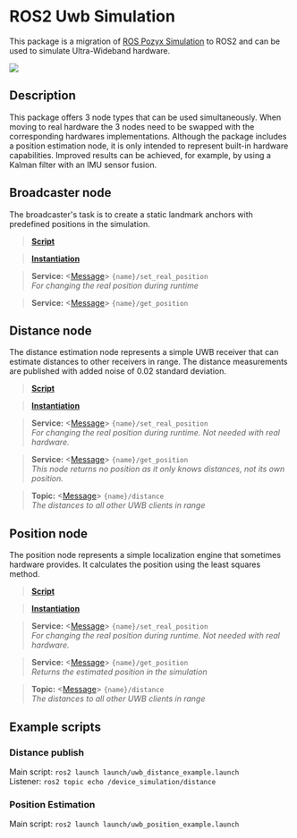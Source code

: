 # ROS2 Uwb Simulation
This package is a migration of [ROS Pozyx Simulation](https://github.com/bekirbostanci/pozyx_simulation) to ROS2 and can be used to simulate Ultra-Wideband hardware.


![](https://raw.githubusercontent.com/bekirbostanci/ros_pozyx_simulation/master/docs/1.png)

## Description
This package offers 3 node types that can be used simultaneously. When moving to real hardware the 3 nodes need to be swapped with the corresponding hardwares implementations. Although the package includes a position estimation node, it is only intended to represent built-in hardware capabilities. Improved results can be achieved, for example, by using a Kalman filter with an IMU sensor fusion.

## Broadcaster node
The broadcaster's task is to create a static landmark anchors with predefined positions in the simulation.

> [**Script**](src/uwb_broadcaster.py)   

> [**Instantiation**](launch/uwb_anchors_set.launch#L2)

> **Service:** <[Message](srv/RealPosition.srv)> `{name}/set_real_position`  
> *For changing the real position during runtime*  

> **Service:** <[Message](srv/UwbPosition.srv)> `{name}/get_position`  

## Distance node
The distance estimation node represents a simple UWB receiver that can estimate distances to other receivers in range. The distance measurements are published with added noise of 0.02 standard deviation.

> [**Script**](src/uwb_position.py)   

> [**Instantiation**](launch/uwb_distance_example.launch#L11)

> **Service:** <[Message](srv/RealPosition.srv)> `{name}/set_real_position`  
> *For changing the real position during runtime. Not needed with real hardware.*  

> **Service:** <[Message](srv/UwbPosition.srv)> `{name}/get_position`  
> *This node returns no position as it only knows distances, not its own position.*  

> **Topic:** <[Message](msg/UwbData.msg)> `{name}/distance`  
> *The distances to all other UWB clients in range*  

## Position node
The position node represents a simple localization engine that sometimes hardware provides. It calculates the position using the least squares method.

> [**Script**](src/uwb_position.py) 

> [**Instantiation**](launch/uwb_position_example.launch#L5)  

> **Service:** <[Message](srv/RealPosition.srv)> `{name}/set_real_position`  
> *For changing the real position during runtime. Not needed with real hardware.*  

> **Service:** <[Message](srv/UwbPosition.srv)> `{name}/get_position`  
> *Returns the estimated position in the simulation*  

> **Topic:** <[Message](msg/UwbData.msg)> `{name}/distance`  
> *The distances to all other UWB clients in range*  

## Example scripts

### Distance publish
Main script: `ros2 launch launch/uwb_distance_example.launch`  
Listener:    `ros2 topic echo /device_simulation/distance`  

### Position Estimation
Main script: `ros2 launch launch/uwb_position_example.launch`  

